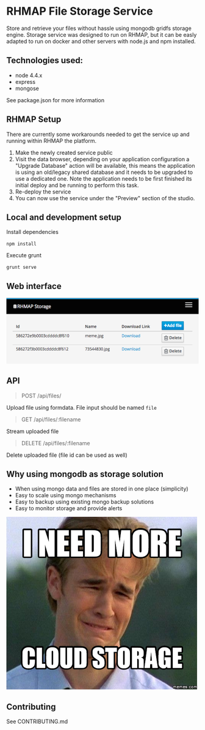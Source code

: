 # RHMAP File Storage Service

Store and retrieve your files without hassle using mongodb gridfs storage engine.
Storage service was designed to run on RHMAP, but it can be easly adapted to run on docker and other servers with node.js and npm installed. 

## Technologies used:

- node 4.4.x
- express
- mongose 

See package.json for more information

## RHMAP Setup
There are currently some workarounds needed to get the service up and running within RHMAP the platform. 

1. Make the newly created service public
2. Visit the data browser, depending on your application configuration a "Upgrade Database" action will be available, this means the application is using an old/legacy shared database and it needs to be upgraded to use a dedicated one. Note the application needs to be first finished its initial deploy and be running to perform this task.
3. Re-deploy the service
4. You can now use the service under the "Preview" section of the studio. 

## Local and development setup

Install dependencies
    
    npm install

Execute grunt 

    grunt serve 

## Web interface

![](./images/mainview.png)

## API

> POST /api/files/

Upload file using formdata. File input should be named `file` 

> GET /api/files/:filename

Stream uploaded file

> DELETE /api/files/:filename

Delete uploaded file (file id can be used as well)

## Why using mongodb as storage solution

- When using mongo data and files are stored in one place (simplicity)
- Easy to scale using mongo mechanisms
- Easy to backup using existing mongo backup solutions
- Easy to monitor storage and provide alerts

![](./images/meme.png)

## Contributing

See CONTRIBUTING.md 
